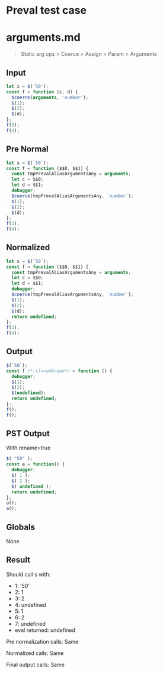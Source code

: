 # Preval test case

# arguments.md

> Static arg ops > Coerce > Assign > Param > Arguments

## Input

`````js filename=intro
let x = $('50');
const f = function (c, d) {
  $coerce(arguments, 'number');
  $(1);
  $(2);
  $(d);
};
f(3);
f(4);
`````

## Pre Normal


`````js filename=intro
let x = $(`50`);
const f = function ($$0, $$1) {
  const tmpPrevalAliasArgumentsAny = arguments;
  let c = $$0;
  let d = $$1;
  debugger;
  $coerce(tmpPrevalAliasArgumentsAny, `number`);
  $(1);
  $(2);
  $(d);
};
f(3);
f(4);
`````

## Normalized


`````js filename=intro
let x = $(`50`);
const f = function ($$0, $$1) {
  const tmpPrevalAliasArgumentsAny = arguments;
  let c = $$0;
  let d = $$1;
  debugger;
  $coerce(tmpPrevalAliasArgumentsAny, `number`);
  $(1);
  $(2);
  $(d);
  return undefined;
};
f(3);
f(4);
`````

## Output


`````js filename=intro
$(`50`);
const f /*:()=>unknown*/ = function () {
  debugger;
  $(1);
  $(2);
  $(undefined);
  return undefined;
};
f();
f();
`````

## PST Output

With rename=true

`````js filename=intro
$( "50" );
const a = function() {
  debugger;
  $( 1 );
  $( 2 );
  $( undefined );
  return undefined;
};
a();
a();
`````

## Globals

None

## Result

Should call `$` with:
 - 1: '50'
 - 2: 1
 - 3: 2
 - 4: undefined
 - 5: 1
 - 6: 2
 - 7: undefined
 - eval returned: undefined

Pre normalization calls: Same

Normalized calls: Same

Final output calls: Same

